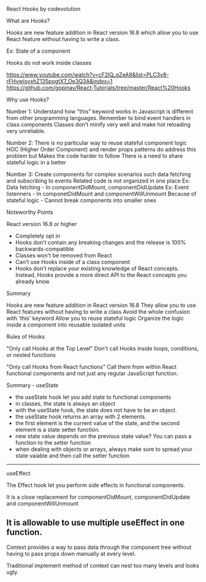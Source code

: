 React Hooks by codevolution

What are Hooks?

Hooks are new feature addition in React version 16.8 which allow you to use React feature without having to write a class.

Ex: State of a component

Hooks do not work inside classes

https://www.youtube.com/watch?v=cF2lQ_gZeA8&list=PLC3y8-rFHvwisvxhZ135pogtX7_Oe3Q3A&index=1
https://github.com/gopinav/React-Tutorials/tree/master/React%20Hooks

Why use Hooks?

Number 1:
Understand how "this" keyword works in Javascript is different from other programming languages.
Remember to bind event handlers in class components
Classes don't minify very well and make hot reloading very unreliable.

Number 2:
There is no particular way to reuse stateful component logic
HOC (Higher Order Component) and render props patterns do address this problem but
Makes the code harder to follow
There is a need to share stateful logic in a better

Number 3:
Create components for complex scenarios such data fetching and subscribing to events
Related code is not organized in one place
Ex: Data fetching - In componentDidMount, componentDidUpdate
Ex: Event listenners - In componetDidMount and componentWillUnmount
Because of stateful logic - Cannot break components into smaller ones

Noteworthy Points

React version 16.8 or higher
* Completely opt in
* Hooks don't contain any breaking changes and the release is 100% backwards-compatible
* Classes won't be removed from React
* Can't use Hooks inside of a class component
* Hooks don't replace your existing knowledge of React concepts. Instead, Hooks provide a more direct API to the React concepts you already know

Summary

Hooks are new feature addition in React version 16.8
They allow you to use React features without having to write a class
Avoid the whole confusion with 'this' keyword
Allow you to reuse stateful logic
Organize the logic inside a component into reusable isolated units

Rules of Hooks

"Only call Hooks at the Top Level"
Don't call Hooks inside loops, conditions, or nested functions

"Only call Hooks from React functions"
Call them from within React functional components and not just any regular JavaScript function.

Summary - useState

* the useState hook let you add state to functional components
* in classes, the state is always an object
* with the useState hook, the state does not have to be an object.
* the useState hook returns an array with 2 elements.
* the first element is the current value of the state, and the second element is a state setter function.
* new state value depends on the previous state value? You can pass a function to the setter function
* when dealing with objects or arrays, always make sure to spread your state vaiable and then call the setter function
-------------------------------------------
useEffect

The Effect hook let you perform side effects in functional components. 

It is a close replacement for componentDidMount, componentDidUpdate and componentWillUnmount

It is allowable to use multiple useEffect in one function.
------------------------------------------------------

Context provides a way to pass data through the component tree without having to pass props down manually at every level.

Traditional implement method of context can nest too many levels and looks ugly.


